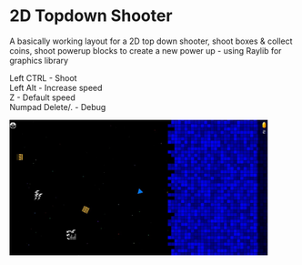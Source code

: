 # 2D Topdown Shooter
A basically working layout for a 2D top down shooter, shoot boxes & collect coins, shoot powerup blocks to create a new power up - using Raylib for graphics library

Left CTRL - Shoot<br />
Left Alt - Increase speed<br />
Z - Default speed<br />
Numpad Delete/. - Debug<br />

<img src="space.jpg" border ="0" width="90%" />

